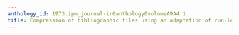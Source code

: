 ```yaml
---
anthology_id: 1973.ipm_journal-ir0anthology0volumeA9A4.1
title: Compression of bibliographic files using an adaptation of run-length coding
---
```

